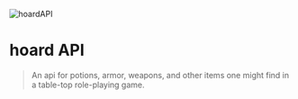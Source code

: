 ![hoardAPI](https://cdn.rawgit.com/punkty/hoardapi/master/hoardapi/static/hoardAPIicon_animated.svg)
# hoard API

>An api for potions, armor, weapons, and other items one might find in a table-top role-playing game.